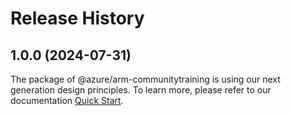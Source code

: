 # Release History
    
## 1.0.0 (2024-07-31)

The package of @azure/arm-communitytraining is using our next generation design principles. To learn more, please refer to our documentation [Quick Start](https://aka.ms/azsdk/js/mgmt/quickstart).
